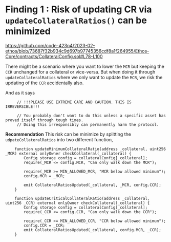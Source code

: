 # Finding 1 :  Risk of updating CR via `updateCollateralRatios()` can be minimized 

https://github.com/code-423n4/2023-02-ethos/blob/73687f32b934c9d697b97745356cdf8a1f264955/Ethos-Core/contracts/CollateralConfig.sol#L78-L100

There might be a scenario where you want to lower the `MCR` but keeping the `CCR` unchanged for a collateral or vice-versa. But when doing it through `updateCollateralRatios` where we only want to update the `MCR`, we risk the updating of the `CCR` accidentally also. 

And as it says 
```
     // !!!PLEASE USE EXTREME CARE AND CAUTION. THIS IS IRREVERSIBLE!!!

     // You probably don't want to do this unless a specific asset has proved itself through tough times.
     // Doing this irresponsibly can permanently harm the protocol.
```

**Recommendation**
This risk can be minimize by splitting the `udpateCollateralRatios` into two different function,

```solidity
    function updateMinimumCollateralRatio(address _collateral, uint256 _MCR) external onlyOwner checkCollateral(_collateral) {
        Config storage config = collateralConfig[_collateral];
        require(_MCR <= config.MCR, "Can only walk down the MCR");

        require(_MCR >= MIN_ALLOWED_MCR, "MCR below allowed minimum");
        config.MCR = _MCR;

        emit CollateralRatiosUpdated(_collateral, _MCR, config.CCR);
    }

    function updateCriticalCollateralRatio(address _collateral, uint256 _CCR) external onlyOwner checkCollateral(_collateral) {
        Config storage config = collateralConfig[_collateral];
        require(_CCR <= config.CCR, "Can only walk down the CCR");

        require(_CCR >= MIN_ALLOWED_CCR, "CCR below allowed minimum");
        config.CCR = _CCR;
        emit CollateralRatiosUpdated(_collateral, config.MCR, _CCR);
    }
```



